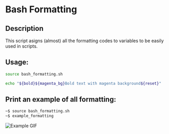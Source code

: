 # Bash Formatting

## Description
This script asigns (almost) all the formatting codes to variables to be easily used in scripts.

## Usage:
```bash
source bash_formatting.sh

echo "${bold}${magenta_bg}Bold text with magenta background${reset}"
```
## Print an example of all formatting:
```bash
~$ source bash_formatting.sh
~$ example_formatting
```
![Example GIF](./screenshots/example.gif)
